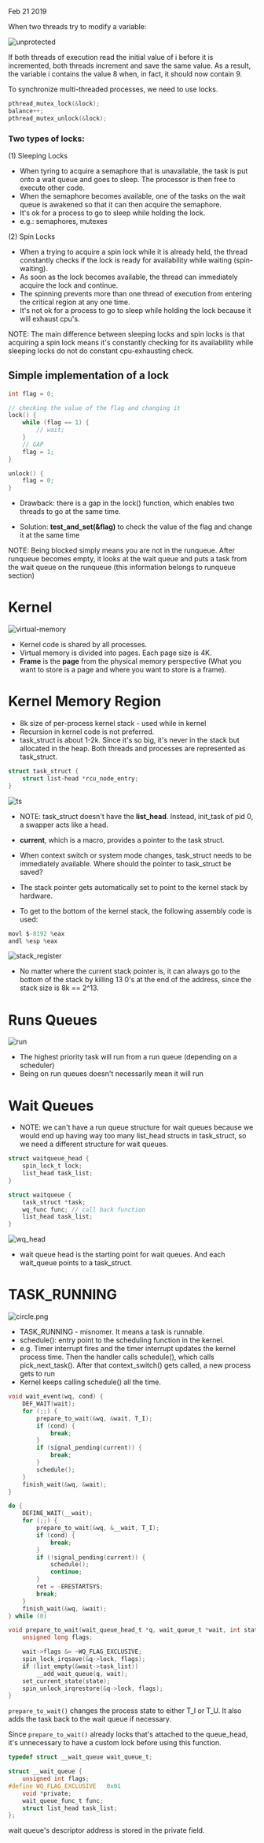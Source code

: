 Feb 21 2019

When two threads try to modify a variable:

![unprotected](../img/unprotected.png)

If both threads of execution read the initial value of i before it is incremented, both threads increment and save the same value. As a result, the variable i contains the value 8 when, in fact, it should now contain 9.

To synchronize multi-threaded processes, we need to use locks. 

```c
pthread_mutex_lock(&lock);
balance++;
pthread_mutex_unlock(&lock);
```

### Two types of locks:
(1) Sleeping Locks
* When tyring to acquire a semaphore that is unavailable, the task is put onto a wait queue and goes to sleep. The processor is then free to execute other code.
* When the semaphore becomes available, one of the tasks on the wait queue is awakened so that it can then acquire the semaphore.
* It's ok for a process to go to sleep while holding the lock. 
* e.g.: semaphores, mutexes


(2) Spin Locks
* When a trying to acquire a spin lock while it is already held, the thread constantly checks if the lock is ready for availability while waiting (spin-waiting). 
* As soon as the lock becomes available, the thread can immediately acquire the lock and continue.
* The spinning prevents more than one thread of execution from entering the critical region at any one time.
* It's not ok for a process to go to sleep while holding the lock because it will exhaust cpu's. 


NOTE: The main difference between sleeping locks and spin locks is that acquiring a spin lock means it's constantly checking for its availability while sleeping locks do not do constant cpu-exhausting check. 



## Simple implementation of a lock
```c
int flag = 0;

// checking the value of the flag and changing it 
lock() {
    while (flag == 1) {
        // wait;
    }
    // GAP
    flag = 1;
}

unlock() {
    flag = 0;
}
```
* Drawback: there is a gap in the lock() function, which enables two threads to go at the same time. 

* Solution: **test_and_set(&flag)** to check the value of the flag and change it at the same time


NOTE: Being blocked simply means you are not in the runqueue. After runqueue becomes empty, it looks at the wait queue and puts a task from the wait queue on the runqueue (this information belongs to runqueue section)

# Kernel
![virtual-memory](../img/kernel_img.svg)

* Kernel code is shared by all processes. 
* Virtual memory is divided into pages. Each page size is 4K. 
* **Frame** is the **page** from the physical memory perspective (What you want to store is a page and where you want to store is a frame).

# Kernel Memory Region
* 8k size of per-process kernel stack - used while in kernel
* Recursion in kernel code is not preferred. 
* task_struct is about 1-2k. Since it's so big, it's never in the stack but allocated in the heap. Both threads and processes are represented as task_struct. 

```c
struct task_struct {
	struct list-head *rcu_node_entry;
}
```

![ts](../img/task_struct.svg)

* NOTE: task_struct doesn't have the **list_head**. Instead, init_task of pid 0, a swapper acts like a head. 

* **current**, which is a macro, provides a pointer to the task struct. 
* When context switch or system mode changes, task_struct needs to be immediately available. Where should the pointer to task_struct be saved?

* The stack pointer gets automatically set to point to the kernel stack by hardware. 

* To get to the bottom of the kernel stack, the following assembly code is used:

```c
movl $-8192 %eax
andl %esp %eax
```

![stack_register](../img/stack_register.svg)

* No matter where the current stack pointer is, it can always go to the bottom of the stack by killing 13 0's at the end of the address, since the stack size is 8k == 2^13.

# Runs Queues

![run](../img/run_queue.svg)

* The highest priority task will run from a run queue (depending on a scheduler)
* Being on run queues doesn't necessarily mean it will run

# Wait Queues
* NOTE: we can't have a run queue structure for wait queues because we would end up having way too many list_head structs in task_struct, so we need a different structure for wait queues.
```c
struct waitqueue_head {
	spin_lock_t lock;
	list_head task_list;
}

struct waitqueue {
	task_struct *task;
	wq_func func; // call back function
	list_head task_list;
}
```

![wq_head](../img/wait_queues.svg)

* wait queue head is the starting point for wait queues. And each wait_queue points to a task_struct.

# TASK_RUNNING

![circle.png](../img/State_transition.svg)
* TASK_RUNNING - misnomer. It means a task is runnable. 
* schedule(): entry point to the scheduling function in the kernel.
* e.g. Timer interrupt fires and the timer interrupt updates the kernel process time. Then the handler calls schedule(), which calls pick_next_task(). After that context_switch() gets called, a new process gets to run
* Kernel keeps calling schedule() all the time. 

```c
void wait_event(wq, cond) {
	DEF_WAIT(wait);
	for (;;) {
		prepare_to_wait(&wq, &wait, T_I);
		if (cond) {
			break;
		}
		if (signal_pending(current)) {
			break;
		}
		schedule();
	}
	finish_wait(&wq, &wait);
}

do {
	DEFINE_WAIT(__wait);
	for (;;) {
		prepare_to_wait(&wq, &__wait, T_I);
		if (cond) {
			break;
		}
		if (!signal_pending(current)) {
			schedule();
			continue;	
		}
		ret = -ERESTARTSYS;
		break;
	}
	finish_wait(&wq, &wait);
} while (0)
```

```c
void prepare_to_wait(wait_queue_head_t *q, wait_queue_t *wait, int state) {
	unsigned long flags;

	wait->flags &= ~WQ_FLAG_EXCLUSIVE;
	spin_lock_irqsave(&q->lock, flags);
	if (list_empty(&wait->task_list))
		__add_wait_queue(q, wait);
	set_current_state(state);
	spin_unlock_irqrestore(&q->lock, flags);
}
```

<code>prepare_to_wait()</code> changes the process state to either T_I or T_U. It also adds the task back to the wait queue if necessary. 

Since <code>prepare_to_wait()</code> already locks that's attached to the queue_head, it's unnecessary to have a custom lock before using this function.

```c
typedef struct __wait_queue wait_queue_t;

struct __wait_queue {
	unsigned int flags;
#define WQ_FLAG_EXCLUSIVE	0x01
	void *private;
	wait_queue_func_t func;
	struct list_head task_list;
};
```

wait queue's descriptor address is stored in the private field.
